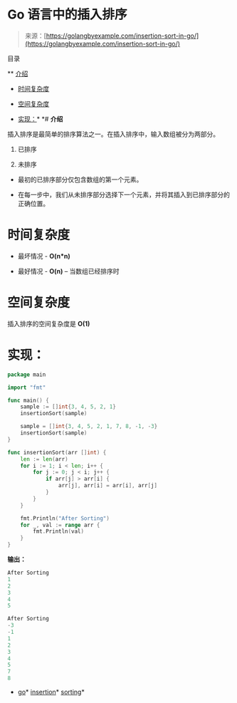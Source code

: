 <!--yml

分类：未分类

日期：2024-10-13 06:06:14

-->

# Go 语言中的插入排序

> 来源：[https://golangbyexample.com/insertion-sort-in-go/](https://golangbyexample.com/insertion-sort-in-go/)

目录

**   [介绍](#Introduction "Introduction")

+   [时间复杂度](#Time_Complexity "Time Complexity")

+   [空间复杂度](#Space_Complexity "Space Complexity")

+   [实现：](#Implementation "Implementation:")*  *# **介绍**

插入排序是最简单的排序算法之一。在插入排序中，输入数组被分为两部分。

1.  已排序

1.  未排序

+   最初的已排序部分仅包含数组的第一个元素。

+   在每一步中，我们从未排序部分选择下一个元素，并将其插入到已排序部分的正确位置。

# **时间复杂度**

+   最坏情况 - **O(n*n)**

+   最好情况 - **O(n)** – 当数组已经排序时

# **空间复杂度**

插入排序的空间复杂度是 **O(1)**

# **实现：**

```go
package main

import "fmt"

func main() {
    sample := []int{3, 4, 5, 2, 1}
    insertionSort(sample)

    sample = []int{3, 4, 5, 2, 1, 7, 8, -1, -3}
    insertionSort(sample)
}

func insertionSort(arr []int) {
    len := len(arr)
    for i := 1; i < len; i++ {
        for j := 0; j < i; j++ {
            if arr[j] > arr[i] {
                arr[j], arr[i] = arr[i], arr[j]
            }
        }
    }

    fmt.Println("After Sorting")
    for _, val := range arr {
        fmt.Println(val)
    }
}
```

**输出：**

```go
After Sorting
1
2
3
4
5

After Sorting
-3
-1
1
2
3
4
5
7
8
```

+   [go](https://golangbyexample.com/tag/go/)*   [insertion](https://golangbyexample.com/tag/insertion/)*   [sorting](https://golangbyexample.com/tag/sorting/)*
